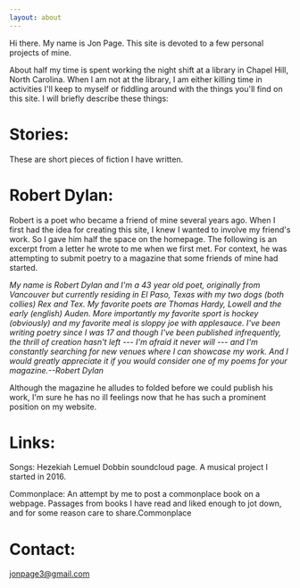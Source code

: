 ```yaml
---
layout: about
---
```


Hi there. My name is Jon Page. This site is devoted to a few personal projects of mine. 

About half my time is spent working the night shift at a library in Chapel Hill, North Carolina. When I am not at the library, I am either killing time in activities I'll keep to myself or fiddling around with the things you'll find on this site. I will briefly describe these things:

# Stories:
These are short pieces of fiction I have written.

# Robert Dylan:
Robert is a poet who became a friend of mine several years ago. When I first had the idea for creating this site, I knew I wanted to involve my friend's work. So I gave him half the space on the homepage. The following is an excerpt from a letter he wrote to me when we first met. For context, he was attempting to submit poetry to a magazine that some friends of mine had started.  

*My name is Robert Dylan and I'm a 43 year old poet, originally from Vancouver but currently residing in El Paso, Texas with my two dogs (both collies) Rex and Tex.  My favorite poets are Thomas Hardy, Lowell and the early (english) Auden.  More importantly my favorite sport is hockey (obviously) and my favorite meal is sloppy joe with applesauce. I've been writing poetry since I was 17 and though I've been published infrequently, the thrill of creation hasn't left --- I'm afraid it never will --- and I'm constantly searching for new venues where I can showcase my work.  And I would greatly appreciate it if you would consider one of my poems for your magazine.--Robert Dylan*

Although the magazine he alludes to folded before we could publish his work, I'm sure he has no ill feelings now that he has such a prominent position on my website. 

# Links:
Songs: Hezekiah Lemuel Dobbin soundcloud page. A musical project I started in 2016.   

Commonplace: An attempt by me to post a commonplace book on a webpage. Passages from books I have read and liked enough to jot down, and for some reason care to share.Commonplace

# Contact:
jonpage3@gmail.com 



